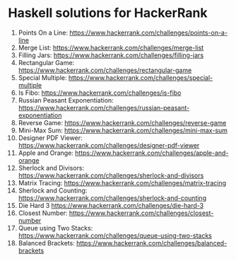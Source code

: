 # Haskell solutions for HackerRank
1. Points On a Line: https://www.hackerrank.com/challenges/points-on-a-line
2. Merge List: https://www.hackerrank.com/challenges/merge-list
3. Filling Jars: https://www.hackerrank.com/challenges/filling-jars
4. Rectangular Game: https://www.hackerrank.com/challenges/rectangular-game
5. Special Multiple: https://www.hackerrank.com/challenges/special-multiple
6. Is Fibo: https://www.hackerrank.com/challenges/is-fibo
7. Russian Peasant Exponentiation: https://www.hackerrank.com/challenges/russian-peasant-exponentiation
8. Reverse Game: https://www.hackerrank.com/challenges/reverse-game
9. Mini-Max Sum: https://www.hackerrank.com/challenges/mini-max-sum
10. Designer PDF Viewer: https://www.hackerrank.com/challenges/designer-pdf-viewer
11. Apple and Orange: https://www.hackerrank.com/challenges/apple-and-orange
12. Sherlock and Divisors: https://www.hackerrank.com/challenges/sherlock-and-divisors
13. Matrix Tracing: https://www.hackerrank.com/challenges/matrix-tracing
14. Sherlock and Counting: https://www.hackerrank.com/challenges/sherlock-and-counting
15. Die Hard 3 https://www.hackerrank.com/challenges/die-hard-3
16. Closest Number: https://www.hackerrank.com/challenges/closest-number
17. Queue using Two Stacks: https://www.hackerrank.com/challenges/queue-using-two-stacks
18. Balanced Brackets: https://www.hackerrank.com/challenges/balanced-brackets
